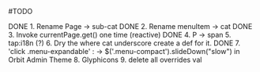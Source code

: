 #TODO

DONE 1. Rename Page -> sub-cat
DONE 2. Rename menuItem -> cat
DONE 3. Invoke currentPage.get() one time (reactive)
DONE 4. P -> span
5. tap:i18n (?)
6. Dry the where cat underscore create a def for it.
DONE 7. 'click .menu-expandable' : ->  $('.menu-compact').slideDown("slow")
  in Orbit Admin Theme
8. Glyphicons
9. delete all overrides val